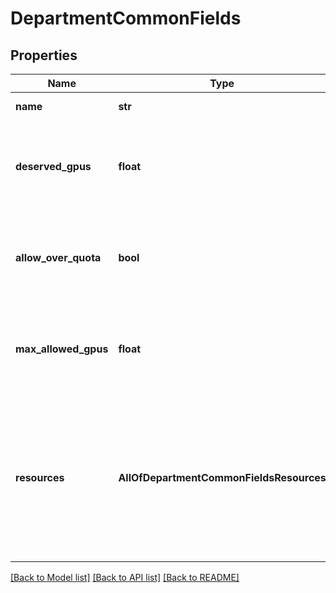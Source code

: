# DepartmentCommonFields

## Properties
Name | Type | Description | Notes
------------ | ------------- | ------------- | -------------
**name** | **str** | The name of the department. | [optional] 
**deserved_gpus** | **float** | Deprecated. Instead, use &#x60;deserved&#x60; for the relevant resource type under &#x60;NodePoolResources&#x60;. Deserved GPUs for the department. | [optional] 
**allow_over_quota** | **bool** | Deprecated. Instead, use &#x60;maxAllowed&#x60; for the relevant resource type under &#x60;NodePoolResources&#x60;. Is over quota allowed for the department. | [optional] 
**max_allowed_gpus** | **float** | Deprecated. Instead, use &#x60;maxAllowed&#x60; for the relevant resource type under &#x60;NodePoolResources&#x60;. Max allowed GPUs for the department. | [optional] 
**resources** | **AllOfDepartmentCommonFieldsResources** | Deprecated. Instead, use &#x27;nodePoolsResources&#x27;. Total resources assigned to the Department. Can only be used in PUT/POST when there is a single Node Pool in the system. The resources returned in GET are the sum of all Node Pool Resources. | [optional] 

[[Back to Model list]](../README.md#documentation-for-models) [[Back to API list]](../README.md#documentation-for-api-endpoints) [[Back to README]](../README.md)

